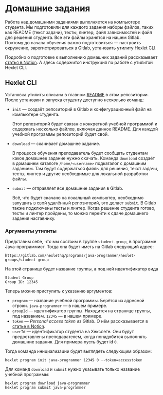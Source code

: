 # Домашние задания

Работа над домашними заданиями выполняется на компьютере студента. Мы подготовили для каждого задания наборы файлов, таких как README (текст задачи), тесты, линтер, файл зависимостей и файл для решения студента. Все эти файлы хранятся на нашем Gitlab. Поэтому до начала обучения важно подготовиться — настроить окружение, зарегистрироваться в Gitlab, установить утилиту Hexlet CLI.

Подробно о подготовке к выполнению домашних заданий рассказывает [статья в Notion](https://www.notion.so/hexlet/780f724542b14ecb883a6ebf8ea6e54e). А здесь содержится инструкция по работе с утилитой Hexlet CLI.

## Hexlet CLI

Установка утилиты описана в главном [README](/README.md) в этом репозитории. После установки и запуска студенту доступно несколько команд:
* `init` — создаёт репозиторий в Gitlab и конфигурационный файл на компьютере студента.
    
    Этот репозиторий будет связан с конкретной учебной программой и содержать несколько файлов, включая данное README. Для каждой учебной программы репозиторий будет свой. 

* `download` — скачивает домашнее задание.
    
    В процессе обучения преподаватель будет сообщать студентам какое домашнее задание нужно скачать. Команда 
  `download` создаёт в домашнем каталоге `/home/<username>` подкаталог с домашним заданием. Там будут содержаться файлы 
  для решения, текст задачи, тесты, линтер и другие необходимые для локальной разработки файлы.

* `submit` — отправляет все домашние задания в Gitlab.

    Всё, что будет скачано на локальный компьютер, необходимо запушить в свой удалённый репозиторий, это делает 
  `submit`. В Gitlab также подключены тесты и линтер. Когда решение студента готово, тесты и линтер пройдены, то 
  можно перейти к сдаче домашнего задания наставнику.

### Аргументы утилиты

Представим себе, что мы состоим в группе `student-group`, в программе Java-программист. Тогда она будет иметь на Gitlab следующий адрес:

`https://gitlab.com/hexlethq/programs/java-programmer/hexlet-groups/student-group`

На этой странице будет название группы, а под ней идентификатор вида

```text
Student Group
Group ID: 12345
```

Теперь можно приступить к указанию аргументов:

* `program` — название учебной программы. Берётся из адресной строки. `java-programmer` — в нашем примере.
* `groupId` — идентификатор группы. Находится на странице группы, под названием. `12345` — в нашем примере.
* `token` — *Personal access token* из Gitlab. О нём рассказывается в [статье в Notion](https://www.notion.so/hexlet/780f724542b14ecb883a6ebf8ea6e54e). 
* `userId` — идентификатор студента на Хекслете. Они будут предоставлены преподавателем, когда понадобится выполнять 
  домашние задания. Для примера пусть будет id `0`.

Тогда команда инициализации будет выглядеть следующим образом:

```shell
hexlet program init java-programmer 12345 0 --token=accesstoken
```

Для команд `download` и `submit` нужно указывать только название учебной программы: 

```shell
hexlet program download java-programmer
hexlet program submit java-programmer
```
